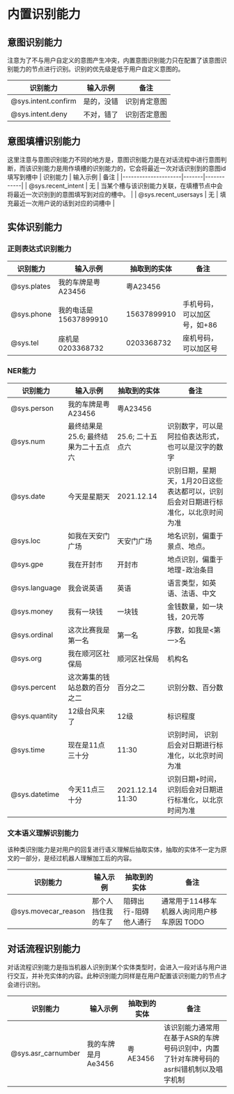 # 内置识别能力

## 意图识别能力
注意为了不与用户自定义的意图产生冲突，内置意图识别能力只在配置了该意图识别能力的节点进行识别。识别的优先级是低于用户自定义意图的。

| 识别能力            | 输入示例  | 备注         |
|---------------------|-------|------------|
| @sys.intent.confirm | 是的，没错 | 识别肯定意图 |
| @sys.intent.deny    | 不对，错了 | 识别否定意图 |

## 意图填槽识别能力
这里注意与意图识别能力不同的地方是，意图识别能力是在对话流程中进行意图判断，而该识别能力是用作填槽的识别能力的，它会将最近一次对话识别到的意图id填写到槽中
| 识别能力            | 输入示例  | 备注         |
|---------------------|-------|------------|
| @sys.recent_intent | 无 | 当某个槽与该识别能力关联，在填槽节点中会将最近一次识别到的意图填写到对应的槽中。 |
| @sys.recent_usersays | 无 | 填充最近一次用户说的话到对应的词槽中 |

## 实体识别能力
### 正则表达式识别能力
| 识别能力    | 输入示例                               | 抽取到的实体            | 备注 |
|-------------|------------------------------------|-------------------------|------|
| @sys.plates | 我的车牌是粤A23456                     | 粤A23456                |      |
| @sys.phone  | 我的电话是15637899910 | 15637899910 |    手机号码，可以加区号，如+86  |
| @sys.tel  | 座机是0203368732 | 0203368732 |  座机号码，可以加区号    |


### NER能力
| 识别能力      | 输入示例                             | 抽取到的实体     | 备注                                                                          |
|---------------|----------------------------------|------------------|-------------------------------------------------------------------------------|
| @sys.person   | 我的车牌是粤A23456                   | 粤A23456         |                                                                               |
| @sys.num      | 最终结果是25.6; 最终结果为二十五点六 | 25.6; 二十五点六 | 识别数字，可以是阿拉伯表达形式，也可以是汉字的数字                              |
| @sys.date     | 今天是星期天                         | 2021.12.14       | 识别日期，星期天，1月20日这些表达都可以，识别后会对日期进行标准化，以北京时间为准 |
| @sys.loc      | 如我在天安门广场                     | 天安门广场       | 地名识别，偏重于景点、地点。                                                     |
| @sys.gpe      | 我在开封市                           | 开封市           | 地点识别，偏重于地理-政治条目                                                  |
| @sys.language | 我会说英语                           | 英语             | 语言类型，如英语、法语、中文                                                     |
| @sys.money    | 我有一块钱                           | 一块钱           | 金钱数量，如一块钱，20元等                                                      |
| @sys.ordinal  | 这次比赛我是第一名                   | 第一名           | 序数，如我是<第一>名                                                           |
| @sys.org      | 我在顺河区社保局                     | 顺河区社保局     | 机构名                                                                        |
| @sys.percent  | 这次筹集的钱站总数的百分之二         | 百分之二         | 识别分数、百分数                                                               |
| @sys.quantity | 12级台风来了                         | 12级             | 标识程度                                                                      |
| @sys.time     | 现在是11点三十分                     | 11:30            | 识别时间， 识别后会对日期进行标准化，以北京时间为准                             |
| @sys.datetime | 今天11点三十分                       | 2021.12.14 11:30 | 识别日期+时间，识别后会对日期进行标准化，以北京时间为准                         |

### 文本语义理解识别能力
该种类识别能力是对用户的回复进行语义理解后抽取实体，抽取的实体不一定为原文的一部分，是经过机器人理解加工后的内容。

| 识别能力            | 输入示例           | 抽取到的实体          | 备注                                       |
|---------------------|----------------|-----------------|------------------------------------------|
| @sys.movecar_reason | 那个人挡住我的车了 | 阻碍出行-阻碍他人通行 | 通常用于114移车机器人询问用户移车原因 TODO |

## 对话流程识别能力
对话流程识别能力是指当机器人识别到某个实体类型时，会进入一段对话与用户进行交互，并补充实体的内容。此种识别能力同样是在用户配置该识别能力的节点才会进行识别。

| 识别能力           | 输入示例           | 抽取到的实体 | 备注                                                                                  |
|--------------------|----------------|-------------|-------------------------------------------------------------------------------------|
| @sys.asr_carnumber | 我的车牌是月Ae3456 | 粤AE3456     | 该识别能力通常用在基于ASR的车牌号码识别中，内置了针对车牌号码的asr纠错机制以及唱字机制 |
